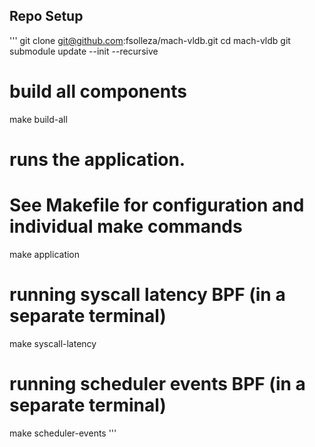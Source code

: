 
## Repo Setup

'''
git clone git@github.com:fsolleza/mach-vldb.git
cd mach-vldb
git submodule update --init --recursive

# build all components
make build-all

# runs the application.
# See Makefile for configuration and individual make commands
make application

# running syscall latency BPF (in a separate terminal)
make syscall-latency

# running scheduler events BPF (in a separate terminal)
make scheduler-events
'''
